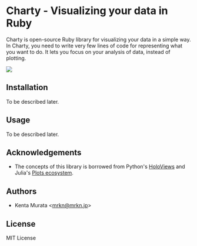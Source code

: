 # Charty - Visualizing your data in Ruby

Charty is open-source Ruby library for visualizing your data in a simple way.
In Charty, you need to write very few lines of code for representing what you want to do.
It lets you focus on your analysis of data, instead of plotting.

![](https://github.com/red-data-tools/charty/raw/master/images/design_concept.png)

## Installation

To be described later.

## Usage

To be described later.

## Acknowledgements

- The concepts of this library is borrowed from Python's [HoloViews](http://holoviews.org/) and Julia's [Plots ecosystem](https://juliaplots.github.io/).

## Authors

- Kenta Murata \<mrkn@mrkn.jp\>

## License

MIT License
